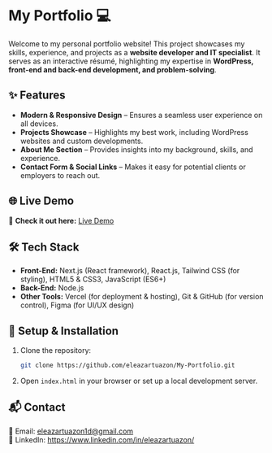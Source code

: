 # My Portfolio 💻

Welcome to my personal portfolio website! This project showcases my skills, experience, and projects as a **website developer and IT specialist**. It serves as an interactive résumé, highlighting my expertise in **WordPress, front-end and back-end development, and problem-solving**.  

## ✨ Features  
- **Modern & Responsive Design** – Ensures a seamless user experience on all devices.  
- **Projects Showcase** – Highlights my best work, including WordPress websites and custom developments.  
- **About Me Section** – Provides insights into my background, skills, and experience.  
- **Contact Form & Social Links** – Makes it easy for potential clients or employers to reach out.  

## 🌐 Live Demo  
🔗 **Check it out here:** [Live Demo](https://eleazartuazon.vercel.app/)  

## 🛠 Tech Stack  
- **Front-End:** Next.js (React framework), React.js, Tailwind CSS (for styling), HTML5 & CSS3, JavaScript (ES6+)
- **Back-End:** Node.js
- **Other Tools:** Vercel (for deployment & hosting), Git & GitHub (for version control), Figma (for UI/UX design)  

## 📌 Setup & Installation  
1. Clone the repository:  
   ```sh  
   git clone https://github.com/eleazartuazon/My-Portfolio.git  
   ```  
2. Open `index.html` in your browser or set up a local development server.  

## 📬 Contact  
📧 Email: eleazartuazon1d@gmail.com        
🔗 LinkedIn: https://www.linkedin.com/in/eleazartuazon/
